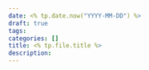 ```yaml
---
date: <% tp.date.now("YYYY-MM-DD") %>
draft: true
tags: 
categories: []
title: <% tp.file.title %>
description:
---
```

